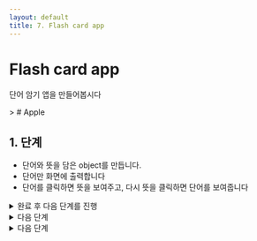 ```yaml
---
layout: default
title: 7. Flash card app
---
```


# Flash card app
단어 암기 앱을 만들어봅시다

<div class="code-example" markdown="1">
> # Apple
</div>

## 1. 단계 
- 단어와 뜻을 담은 object를 만듭니다. 
- 단어만 화면에 출력합니다
- 단어를 클릭하면 뜻을 보여주고, 다시 뜻을 클릭하면 단어를 보여줍니다


<details>
<summary>완료 후 다음 단계를 진행</summary>
<div markdown="1">

## 2. 단계
- 단어와 뜻을 배열로 만듦니다.
- 아래에 버튼을 추가하고 누르면 다음 단어를 보여줍니다
- 단어의 끝까지 진행하면 처음으로 되돌아 갑니다.
</div>
</details>


<details>
<summary>다음 단계</summary>
<div markdown="1">

## 3. 단계
- 단어 object에 count 값을 추가합니다.
- 단어가 화면에 1번 보여지면 count 값을 1 증가 시킵니다.
</div>
</details>

<details>
<summary>다음 단계</summary>
<div markdown="1">
  

## 4. 단계
- 다음 버튼 대신 O, X 버튼을 추가 합니다
- O를 누르면 해당 단어의 count 값을 1 증가 시킵니다.
- X를 누르면 해당 단어의 count 값을 1 감소 시킵니다.
</div>
</details>


